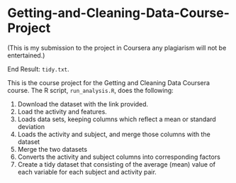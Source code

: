 # Getting-and-Cleaning-Data-Course-Project

(This is my submission to the project in Coursera any plagiarism will not be entertained.)

End Result: `tidy.txt`.


This is the course project for the Getting and Cleaning Data Coursera course.
The R script, `run_analysis.R`, does the following:

1. Download the dataset with the link provided.
2. Load the activity and features.
3. Loads data sets, keeping  columns which reflect a mean or standard deviation
4. Loads the activity and subject, and merge those columns with the dataset
5. Merge the two datasets
6. Converts the activity and subject columns into corresponding  factors
7. Create a tidy dataset that consisting of the average (mean) value of each
   variable for each subject and activity pair.


